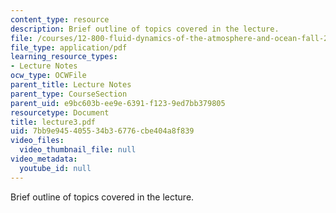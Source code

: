 ```yaml
---
content_type: resource
description: Brief outline of topics covered in the lecture.
file: /courses/12-800-fluid-dynamics-of-the-atmosphere-and-ocean-fall-2004/7bb9e945405534b36776cbe404a8f839_lecture3.pdf
file_type: application/pdf
learning_resource_types:
- Lecture Notes
ocw_type: OCWFile
parent_title: Lecture Notes
parent_type: CourseSection
parent_uid: e9bc603b-ee9e-6391-f123-9ed7bb379805
resourcetype: Document
title: lecture3.pdf
uid: 7bb9e945-4055-34b3-6776-cbe404a8f839
video_files:
  video_thumbnail_file: null
video_metadata:
  youtube_id: null
---
```

Brief outline of topics covered in the lecture.